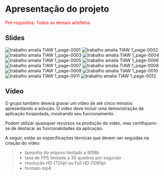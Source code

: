 # Apresentação do projeto

<span style="color:red">Pré-requisitos: Todos os demais artefatos</span>


## Slides

![trabalho amalia TIAW 1_page-0001](https://github.com/user-attachments/assets/396620ae-bec8-4f31-bf12-55e4c529ae30)
![trabalho amalia TIAW 1_page-0002](https://github.com/user-attachments/assets/29c454c7-8334-4d72-91d4-9a4f63097141)
![trabalho amalia TIAW 1_page-0003](https://github.com/user-attachments/assets/6d475308-baff-443f-9ef2-8ab709630c9b)
![trabalho amalia TIAW 1_page-0004](https://github.com/user-attachments/assets/1e08a617-74a0-40b4-875c-2552dbc7db77)
![trabalho amalia TIAW 1_page-0005](https://github.com/user-attachments/assets/01b655db-50d6-4a4d-a8b2-bff74a1bdf62)
![trabalho amalia TIAW 1_page-0006](https://github.com/user-attachments/assets/118d9805-b23f-4c0f-9b43-d08fdd511018)
![trabalho amalia TIAW 1_page-0007](https://github.com/user-attachments/assets/b25cc4d8-d0aa-4dcc-a63b-18dad3ca2d44)
![trabalho amalia TIAW 1_page-0008](https://github.com/user-attachments/assets/6f2a22b9-4ab9-4307-8c21-f73e11cc1a7f)
![trabalho amalia TIAW 1_page-0009](https://github.com/user-attachments/assets/efe68326-f66b-448e-954c-a44cec70ef2e)
![trabalho amalia TIAW 1_page-0010](https://github.com/user-attachments/assets/90de2000-7f0a-44ce-bf38-82180a0380a6)
![trabalho amalia TIAW 1_page-0011](https://github.com/user-attachments/assets/c838956c-1989-4f03-8946-34788902e244)
![trabalho amalia TIAW 1_page-0012](https://github.com/user-attachments/assets/25b1410a-ed2a-4788-8e6f-315fb23a6e9a)




## Vídeo

O grupo também deverá gravar um vídeo de até cinco minutos apresentando a solução. O vídeo deve incluir uma demonstração da aplicação hospedada, mostrando seu funcionamento.

Podem utilizar quaisquer recursos na produção do vídeo, mas certifiquem-se de destacar as funcionalidades da aplicação.

A seguir, estão as especificações técnicas que devem ser seguidas na criação do vídeo:

> - tamanho do arquivo limitado a 90Mb
> - taxa de FPS limitada a 30 quadros por segundo
> - resolução HD (720p) ou Full HD (1080p)
> - formato mp4.


